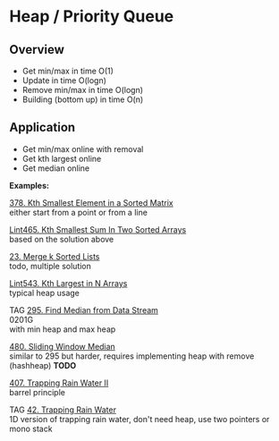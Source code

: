 # Heap / Priority Queue

## Overview 

* Get min/max in time O(1)
* Update in time O(logn)
* Remove min/max in time O(logn)
* Building (bottom up) in time O(n)

## Application

* Get min/max online with removal
* Get kth largest online
* Get median online

__Examples:__

[378. Kth Smallest Element in a Sorted Matrix](https://leetcode.com/problems/kth-smallest-element-in-a-sorted-matrix/)\
either start from a point or from a line

[Lint465. Kth Smallest Sum In Two Sorted Arrays](https://www.lintcode.com/problem/kth-smallest-sum-in-two-sorted-arrays/)\
based on the solution above

[23. Merge k Sorted Lists](https://leetcode.com/problems/merge-k-sorted-lists/)\
todo, multiple solution

[Lint543. Kth Largest in N Arrays](https://www.lintcode.com/problem/kth-largest-in-n-arrays/)\
typical heap usage

TAG
[295. Find Median from Data Stream](https://leetcode.com/problems/find-median-from-data-stream/)    
0201G\
with min heap and max heap

[480. Sliding Window Median](https://leetcode.com/problems/sliding-window-median/) \
similar to 295 but harder, requires implementing heap with remove (hashheap)  __TODO__

[407. Trapping Rain Water II](https://leetcode.com/problems/trapping-rain-water-ii/) \
barrel principle

TAG
[42. Trapping Rain Water](https://leetcode.com/problems/trapping-rain-water/)\
1D version of trapping rain water, don't need heap, use two pointers or mono stack

